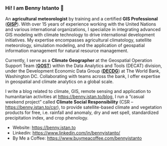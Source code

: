 ### Hi! I am Benny Istanto 👋

An **agricultural meteorologist** by training and a certified **GIS Professional** ([**GISP**](https://www.gisci.org/Recertification/GISP-Registry)). With over 15 years of experience working with the United Nations and various international organizations, I specialize in integrating advanced GIS modeling with climate technology to drive international development initiatives. My expertise encompasses agricultural climatology, satellite meteorology, simulation modeling, and the application of geospatial information management for natural resource management.

Currently, I serve as a **Climate Geographer** at the Geospatial Operation Support Team ([**GOST**](https://worldbank.github.io/GOST/README.html)) within the Data Analytics and Tools (DECAT) division, under the Development Economic Data Group ([**DECDG**](https://www.worldbank.org/en/about/unit/unit-dec/dev)) at The World Bank, Washington DC. Collaborating with teams across the bank, I offer expertise in geospatial and climate analytics on a global scale. 

I write a blog related to climate, GIS, remote sensing and application to humanitarian activities at https://benny.istan.to/blog, I run a “casual weekend project” called **Climate Social Responsibility** (CSR – https://benny.istan.to/csr), to provide satellite-based climate and vegetation products for free, i.e. rainfall and anomaly, dry and wet spell, standardized precipitation index, and crop phenology.

* Website: https://benny.istan.to
* Linkedin: https://www.linkedin.com/in/bennyistanto/
* By Me a Coffee: https://www.buymeacoffee.com/bennyistanto
